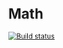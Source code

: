 # Math

[![Build status](https://ci.appveyor.com/api/projects/status/9rp525wyk9k08e48?svg=true)](https://ci.appveyor.com/project/Alexey779/ajs-math)